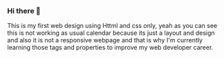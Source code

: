 ### Hi there 👋

This is my first web design using Httml and css only, yeah as you can see this is not working as usual calendar because its just a layout and design and also it is not a  responsive webpage and that is why I'm currently learning those tags and properties to improve my web developer career. 

<!--
**PetErSitcHon/PetErSitchon** is a ✨ _special_ ✨ repository because its `README.md` (this file) appears on your GitHub profile.

Here are some ideas to get you started:

- 🔭 I’m currently working on ...
- 🌱 I’m currently learning ...
- 👯 I’m looking to collaborate on ...
- 🤔 I’m looking for help with ...
- 💬 Ask me about ...
- 📫 How to reach me: ...
- 😄 Pronouns: ...
- ⚡ Fun fact: ...
-->
